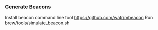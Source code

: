 ### Generate Beacons

Install beacon command line tool https://github.com/watr/mbeacon
Run brew/tools/simulate_beacon.sh
